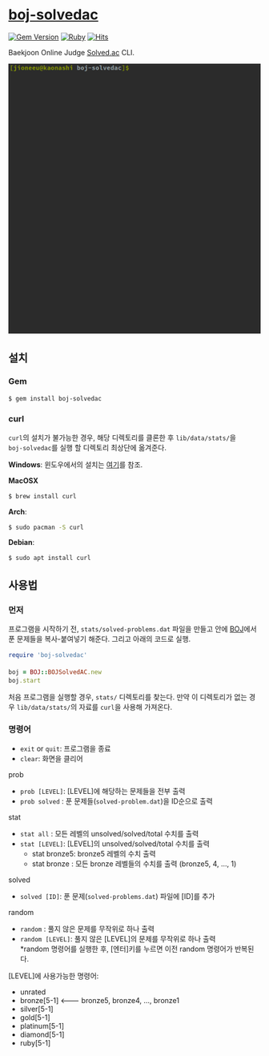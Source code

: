 # [boj-solvedac](https://rubygems.org/gems/boj-solvedac)

[![Gem Version](https://badge.fury.io/rb/boj-solvedac.svg)](https://badge.fury.io/rb/boj-solvedac)
[![Ruby](https://img.shields.io/badge/Ruby-2.7.0-red)](#) 
[![Hits](https://hits.seeyoufarm.com/api/count/incr/badge.svg?url=https%3A%2F%2Fgithub.com%2Fjioneeu%2Fboj-solvedac)](https://hits.seeyoufarm.com)

Baekjoon Online Judge [Solved.ac](https://solved.ac/) CLI.

![Example gif](./example.gif)

## 설치
### Gem
```
$ gem install boj-solvedac
```

### curl
`curl`의 설치가 불가능한 경우, 해당 디렉토리를 클론한 후 `lib/data/stats/`을   
`boj-solvedac`를 실행 할 디렉토리 최상단에 옮겨준다.

**Windows**: 
윈도우에서의 설치는 [여기](http://www.confusedbycode.com/curl/#downloads)를 참조.

**MacOSX**
```sh
$ brew install curl
```

**Arch**:
```sh
$ sudo pacman -S curl
```

**Debian**:
```sh
$ sudo apt install curl
```

## 사용법
### 먼저
프로그램을 시작하기 전, `stats/solved-problems.dat` 파일을 만들고 안에 [BOJ](https://www.acmicpc.net/)에서 
푼 문제들을 복사-붙여넣기 해준다. 그리고 아래의 코드로 실행.

```rb
require 'boj-solvedac'

boj = BOJ::BOJSolvedAC.new
boj.start
```

처음 프로그램을 실행할 경우, `stats/` 디렉토리를 찾는다. 만약 이 디렉토리가 없는 경우 `lib/data/stats/`의 자료를
`curl`을 사용해 가져온다.

### 명령어
- `exit` or `quit`: 프로그램을 종료
- `clear`: 화면을 클리어

prob
- `prob [LEVEL]`: [LEVEL]에 해당하는 문제들을 전부 출력
- `prob solved` : 푼 문제들(`solved-problem.dat`)을 ID순으로 출력

stat
- `stat all`    : 모든 레벨의 unsolved/solved/total 수치를 출력
- `stat [LEVEL]`: [LEVEL]의 unsolved/solved/total 수치를 출력
  + stat bronze5: bronze5 레벨의 수치 출력
  + stat bronze : 모든 bronze 레벨들의 수치를 출력 (bronze5, 4, ..., 1)

solved
- `solved [ID]`: 푼 문제(`solved-problems.dat`) 파일에 [ID]를 추가

random
- `random`        : 풀지 않은 문제를 무작위로 하나 출력
- `random [LEVEL]`: 풀지 않은 [LEVEL]의 문제를 무작위로 하나 출력  
\*random 명령어를 실행한 후, [엔터]키를 누르면 이전 random 명령어가 반복된다.

[LEVEL]에 사용가능한 명령어:
-	unrated
-	bronze[5-1] <--- bronze5, bronze4, ..., bronze1
-	silver[5-1]
-	gold[5-1]
-	platinum[5-1]
-	diamond[5-1]
-	ruby[5-1]

